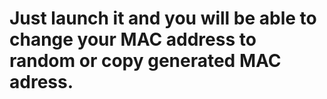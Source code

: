 # Just launch it and you will be able to change your MAC address to random or copy generated MAC adress.
